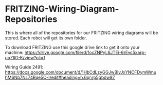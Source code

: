 # FRITZING-Wiring-Diagram-Repositories
This is where all of the repositories for our FRITZING wiring diagrams will be stored. Each robot will get its own folder.


To download FRITZING use this google drive link to get it onto your machine:
https://drive.google.com/file/d/1ocZNPyL6JTEi-6rEyc5xarp-uqZllG-K/view?pli=1

Wiring Guide 2491:
https://docs.google.com/document/d/1HbCdLzyGGJwBivJxYNCFDymWmuhM6Nb7NL74Bqe5O-I/edit#heading=h.6qnrp5gbdw87